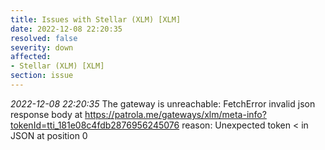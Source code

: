 ```yaml
---
title: Issues with Stellar (XLM) [XLM]
date: 2022-12-08 22:20:35
resolved: false
severity: down
affected:
- Stellar (XLM) [XLM]
section: issue
---
```


*2022-12-08 22:20:35* The gateway is unreachable: FetchError invalid json response body at https://patrola.me/gateways/xlm/meta-info?tokenId=tti_181e08c4fdb2876956245076 reason: Unexpected token < in JSON at position 0